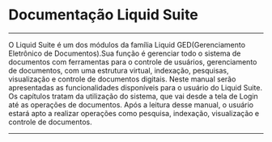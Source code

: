 # Documentação Liquid Suite

________________________________________________________
O Liquid Suite é um dos módulos da família Liquid GED(Gerenciamento Eletrônico de Documentos).Sua função é gerenciar todo o sistema de documentos com ferramentas para o controle de usuários, gerenciamento de documentos, com uma estrutura virtual, indexação, pesquisas, visualização e controle de documentos digitais.
Neste manual serão apresentadas as funcionalidades disponíveis para o usuário do Liquid Suite. Os capítulos tratam da utilização do sistema, que vai desde a tela de Login até as operações de documentos.
Após a leitura desse manual, o usuário estará apto a realizar operações como pesquisa, indexação, visualização e controle de documentos.    
________________________________________________________

